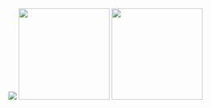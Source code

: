 <img src="https://hits.sh/github.com/bwbeas/hits.svg?style=plastic&label=Visitors&color=pink&labelColor=black&logo=github">
<img height="180em" src="https://leetcard.jacoblin.cool/Demo-Contributer?theme=dark&font=Josefin%20Slab&ext=heatmap"/>
<img height = "180em" src = "https://github-profile-summary-cards.vercel.app/api/cards/profile-details?username=bwbeas&theme=radical"/>
